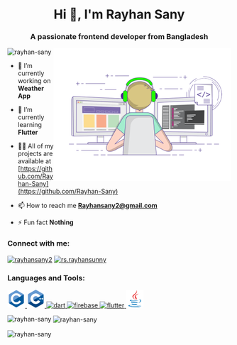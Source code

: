 <h1 align="center">Hi 👋, I'm Rayhan Sany</h1>
<h3 align="center">A passionate frontend developer from Bangladesh</h3>
<img align="right" alt="Coding" width="400" src="https://raw.githubusercontent.com/devSouvik/devSouvik/master/gif3.gif">
<p align="left"> <img src="https://komarev.com/ghpvc/?username=rayhan-sany&label=Profile%20views&color=0e75b6&style=flat" alt="rayhan-sany" /> </p>

- 🔭 I’m currently working on **Weather App**

- 🌱 I’m currently learning **Flutter**

- 👨‍💻 All of my projects are available at [https://github.com/Rayhan-Sany](https://github.com/Rayhan-Sany)

- 📫 How to reach me **Rayhansany2@gmail.com**

- ⚡ Fun fact **Nothing**

<h3 align="left">Connect with me:</h3>
<p align="left">
<a href="https://twitter.com/rayhansany2" target="blank"><img align="center" src="https://raw.githubusercontent.com/rahuldkjain/github-profile-readme-generator/master/src/images/icons/Social/twitter.svg" alt="rayhansany2" height="30" width="40" /></a>
<a href="https://fb.com/rs.rayhansunny" target="blank"><img align="center" src="https://raw.githubusercontent.com/rahuldkjain/github-profile-readme-generator/master/src/images/icons/Social/facebook.svg" alt="rs.rayhansunny" height="30" width="40" /></a>
</p>

<h3 align="left">Languages and Tools:</h3>
<p align="left"> <a href="https://www.cprogramming.com/" target="_blank" rel="noreferrer"> <img src="https://raw.githubusercontent.com/devicons/devicon/master/icons/c/c-original.svg" alt="c" width="40" height="40"/> </a> <a href="https://www.w3schools.com/cpp/" target="_blank" rel="noreferrer"> <img src="https://raw.githubusercontent.com/devicons/devicon/master/icons/cplusplus/cplusplus-original.svg" alt="cplusplus" width="40" height="40"/> </a> <a href="https://dart.dev" target="_blank" rel="noreferrer"> <img src="https://www.vectorlogo.zone/logos/dartlang/dartlang-icon.svg" alt="dart" width="40" height="40"/> </a> <a href="https://firebase.google.com/" target="_blank" rel="noreferrer"> <img src="https://www.vectorlogo.zone/logos/firebase/firebase-icon.svg" alt="firebase" width="40" height="40"/> </a> <a href="https://flutter.dev" target="_blank" rel="noreferrer"> <img src="https://www.vectorlogo.zone/logos/flutterio/flutterio-icon.svg" alt="flutter" width="40" height="40"/> </a> <a href="https://www.java.com" target="_blank" rel="noreferrer"> <img src="https://raw.githubusercontent.com/devicons/devicon/master/icons/java/java-original.svg" alt="java" width="40" height="40"/> </a> </p>

<p><img align="left" src="https://github-readme-stats.vercel.app/api/top-langs?username=rayhan-sany&show_icons=true&locale=en&layout=compact" alt="rayhan-sany" /></p>

<p>&nbsp;<img align="center" src="https://github-readme-stats.vercel.app/api?username=rayhan-sany&show_icons=true&locale=en" alt="rayhan-sany" /></p>

<p><img align="center" src="https://github-readme-streak-stats.herokuapp.com/?user=rayhan-sany&" alt="rayhan-sany" /></p>
